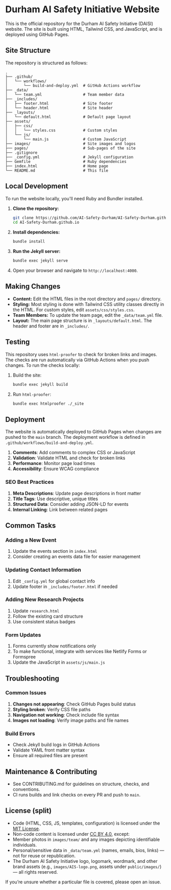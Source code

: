 # Durham AI Safety Initiative Website

This is the official repository for the Durham AI Safety Initiative (DAISI) website. The site is built using HTML, Tailwind CSS, and JavaScript, and is deployed using GitHub Pages.

## Site Structure

The repository is structured as follows:

```text
.
├── .github/
│   └── workflows/
│       └── build-and-deploy.yml  # GitHub Actions workflow
├── _data/
│   └── team.yml                  # Team member data
├── _includes/
│   ├── footer.html               # Site footer
│   └── header.html               # Site header
├── _layouts/
│   └── default.html              # Default page layout
├── assets/
│   ├── css/
│   │   └── styles.css            # Custom styles
│   └── js/
│       └── main.js               # Custom JavaScript
├── images/                       # Site images and logos
├── pages/                        # Sub-pages of the site
├── .gitignore
├── _config.yml                   # Jekyll configuration
├── Gemfile                       # Ruby dependencies
├── index.html                    # Home page
└── README.md                     # This file
```

## Local Development

To run the website locally, you'll need Ruby and Bundler installed.

1. **Clone the repository:**

    ```bash
    git clone https://github.com/AI-Safety-Durham/AI-Safety-Durham.github.io.git
    cd AI-Safety-Durham.github.io
    ```

2. **Install dependencies:**

    ```bash
    bundle install
    ```

3. **Run the Jekyll server:**

    ```bash
    bundle exec jekyll serve
    ```

4. Open your browser and navigate to `http://localhost:4000`.

## Making Changes

- **Content:** Edit the HTML files in the root directory and `pages/` directory.
- **Styling:** Most styling is done with Tailwind CSS utility classes directly in the HTML. For custom styles, edit `assets/css/styles.css`.
- **Team Members:** To update the team page, edit the `_data/team.yml` file.
- **Layout:** The main page structure is in `_layouts/default.html`. The header and footer are in `_includes/`.

## Testing

This repository uses `html-proofer` to check for broken links and images. The checks are run automatically via GitHub Actions when you push changes. To run the checks locally:

1. Build the site:

    ```bash
    bundle exec jekyll build
    ```
2. Run `html-proofer`:

    ```bash
    bundle exec htmlproofer ./_site
    ```


## Deployment

The website is automatically deployed to GitHub Pages when changes are pushed to the `main` branch. The deployment workflow is defined in `.github/workflows/build-and-deploy.yml`.

1. **Comments**: Add comments to complex CSS or JavaScript
2. **Validation**: Validate HTML and check for broken links
3. **Performance**: Monitor page load times
4. **Accessibility**: Ensure WCAG compliance

### SEO Best Practices

1. **Meta Descriptions**: Update page descriptions in front matter
2. **Title Tags**: Use descriptive, unique titles
3. **Structured Data**: Consider adding JSON-LD for events
4. **Internal Linking**: Link between related pages

## Common Tasks

### Adding a New Event

1. Update the events section in `index.html`
2. Consider creating an events data file for easier management

### Updating Contact Information

1. Edit `_config.yml` for global contact info
2. Update footer in `_includes/footer.html` if needed

### Adding New Research Projects

1. Update `research.html`
2. Follow the existing card structure
3. Use consistent status badges

### Form Updates

1. Forms currently show notifications only
2. To make functional, integrate with services like Netlify Forms or Formspree
3. Update the JavaScript in `assets/js/main.js`

## Troubleshooting

### Common Issues

1. **Changes not appearing**: Check GitHub Pages build status
2. **Styling broken**: Verify CSS file paths
3. **Navigation not working**: Check include file syntax
4. **Images not loading**: Verify image paths and file names

### Build Errors

- Check Jekyll build logs in GitHub Actions
- Validate YAML front matter syntax
- Ensure all required files are present

## Maintenance & Contributing

- See CONTRIBUTING.md for guidelines on structure, checks, and conventions.
- CI runs builds and link checks on every PR and push to `main`.

## License (split)

- Code (HTML, CSS, JS, templates, configuration) is licensed under the [MIT License](./LICENSE.md).
- Non-code content is licensed under [CC BY 4.0](./CONTENT_LICENSE.md), except:
- Member photos in `images/team/` and any images depicting identifiable individuals.
- Personal/sensitive data in `_data/team.yml` (names, emails, bios, links) — not for reuse or republication.
- The Durham AI Safety Initiative logo, logomark, wordmark, and other brand assets (e.g., `images/AIS-logo.png`, assets under `public/images/`) — all rights reserved.

If you’re unsure whether a particular file is covered, please open an issue.

